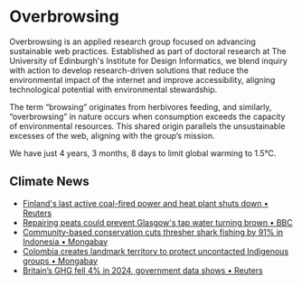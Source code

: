 # Overbrowsing

Overbrowsing is an applied research group focused on advancing sustainable web practices. Established as part of doctoral research at The University of Edinburgh's Institute for Design Informatics, we blend inquiry with action to develop research-driven solutions that reduce the environmental impact of the internet and improve accessibility, aligning technological potential with environmental stewardship.

The term “browsing” originates from herbivores feeding, and similarly, “overbrowsing” in nature occurs when consumption exceeds the capacity of environmental resources. This shared origin parallels the unsustainable excesses of the web, aligning with the group’s mission.

<!-- clock-time -->
We have just 4 years, 3 months, 8 days to limit global warming to 1.5°C.
<!-- /clock-time -->

## Climate News
<!-- clock-news -->
- [Finland's last active coal-fired power and heat plant shuts down • Reuters](https://www.reuters.com/business/energy/finlands-last-active-coal-fired-power-heat-plant-shuts-down-2025-04-01/ )
- [Repairing peats could prevent Glasgow's tap water turning brown • BBC](https://www.bbc.com/news/articles/c871nq9j7d8o)
- [Community-based conservation cuts thresher shark fishing by 91% in Indonesia • Mongabay](https://news.mongabay.com/2025/03/community-based-conservation-cuts-thresher-shark-fishing-by-91-in-indonesia-study/ )
- [Colombia creates landmark territory to protect uncontacted Indigenous groups • Mongabay](https://news.mongabay.com/2025/03/colombia-creates-landmark-territory-to-protect-uncontacted-indigenous-groups/ )
- [Britain’s GHG fell 4% in 2024, government data shows • Reuters](https://www.reuters.com/sustainability/climate-energy/britains-greenhouse-gas-emissions-fell-4-2024-government-data-shows-2025-03-27/ )
<!-- /clock-news -->
